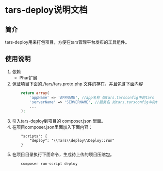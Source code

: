 # tars-deploy说明文档

## 简介
tars-deploy用来打包项目，方便在tars管理平台发布的工具组件。

## 使用说明
1. 依赖
    - Phar扩展
2. 保证项目下面的./tars/tars.proto.php 文件的存在，并且包含下面内容
    ```php
        return array(
            'appName' => 'APPNAME', //app名称 如tars.tarsconfig中的tars
            'serverName' => 'SERVERNAME', //服务名 如tars.tarsconfig中的tarsconfig
            ...
        );
    ```
3. 引入tars-deploy到项目的 composer.json 里面。
4. 在项目composer.json里面加入下面内容：
    ```
        "scripts": {
            "deploy": "\\Tars\\deploy\\Deploy::run"
        }
    ```
5. 在项目目录执行下面命令，生成待上传的项目压缩包。
    ```
        composer run-script deploy
    ```